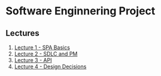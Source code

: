 
# Software Enginnering Project

## Lectures

1. [Lecture 1 - SPA Basics]({{site.baseurl}}/2021-01-12-cs3203-lecture-1-spa-basics/)
2. [Lecture 2 - SDLC and PM]({{site.baseurl}}/2021-01-19-cs3203-lecture-2-sdlc-and-pm)
3. [Lecture 3 - API]({{site.baseurl}}/2021-01-25-cs3203-lecture-3-api)
4. [Lecture 4 - Design Decisions]({{site.baseurl}}/2021-02-01-cs3203-lecture-3-design-decisions)
